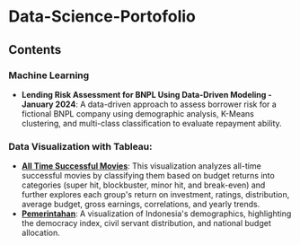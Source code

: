 # Data-Science-Portofolio

## Contents

### Machine Learning
 - **Lending Risk Assessment for BNPL Using Data-Driven Modeling - January 2024**: A data-driven approach to assess borrower risk for a fictional BNPL company using demographic analysis, K-Means clustering, and multi-class classification to evaluate repayment ability.



 ### Data Visualization with Tableau:
 - [**All Time Successful Movies**](https://public.tableau.com/app/profile/toby.purbojo6009/viz/AllTimeSuccessfulMovies-FinalProject/AllTimeSuccessfulMovies): This visualization analyzes all-time successful movies by classifying them based on budget returns into categories (super hit, blockbuster, minor hit, and break-even) and further explores each group's return on investment, ratings, distribution, average budget, gross earnings, correlations, and yearly trends.
 - [**Pemerintahan**](https://public.tableau.com/app/profile/toby.purbojo/viz/book3backup/UTAMA): A visualization of Indonesia's demographics, highlighting the democracy index, civil servant distribution, and national budget allocation.
 
 
